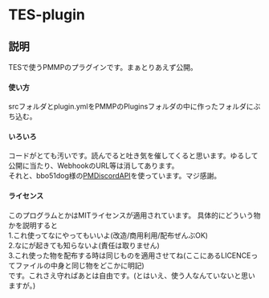 # TES-plugin

## 説明
TESで使うPMMPのプラグインです。まぁとりあえず公開。
#### 使い方
srcフォルダとplugin.ymlをPMMPのPluginsフォルダの中に作ったフォルダにぶち込む。
#### いろいろ
コードがとても汚いです。読んでると吐き気を催してくると思います。ゆるして  
公開に当たり、WebhookのURL等は消してあります。  
それと、bbo51dog様の[PMDiscordAPI](https://github.com/bbo51dog/PMDiscordAPI)を使っています。マジ感謝。
#### ライセンス
このプログラムとかはMITライセンスが適用されています。
具体的にどういう物かを説明すると  
1.これ使ってなにやってもいいよ(改造/商用利用/配布ぜんぶOK)  
2.なにが起きても知らないよ(責任は取りません)  
3.これ使った物を配布する時は同じものを適用させてね(ここにあるLICENCEってファイルの中身と同じ物をどこかに明記)  
です。これさえ守ればあとは自由です。(とはいえ、使う人なんていないと思いますが。)
